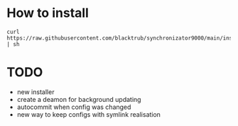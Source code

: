 # How to install
```
curl https://raw.githubusercontent.com/blacktrub/synchronizator9000/main/installer.sh | sh
```

# TODO
- new installer
- create a deamon for background updating
- autocommit when config was changed
- new way to keep configs with symlink realisation

